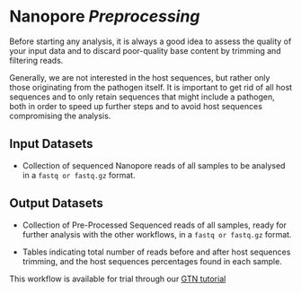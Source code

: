 # Nanopore _Preprocessing_

Before starting any analysis, it is always a good idea to assess the quality of your input data and to discard poor-quality base content by trimming and filtering reads.

Generally, we are not interested in the host sequences, but rather only those originating from the pathogen itself. It is important to get rid of all host sequences and to only retain sequences that might include a pathogen, both in order to speed up further steps and to avoid host sequences compromising the analysis.

## Input Datasets

- Collection of sequenced Nanopore reads of all samples to be analysed in a `fastq or fastq.gz` format.

## Output Datasets

- Collection of Pre-Processed Sequenced reads of all samples, ready for further analysis with the other workflows, in a `fastq or fastq.gz` format.

- Tables indicating total number of reads before and after host sequences trimming, and the host sequences percentages found in each sample.

This workflow is available for trial through our [GTN tutorial](https://training.galaxyproject.org/training-material/topics/microbiome/tutorials/pathogen-detection-from-nanopore-foodborne-data/tutorial.html)
